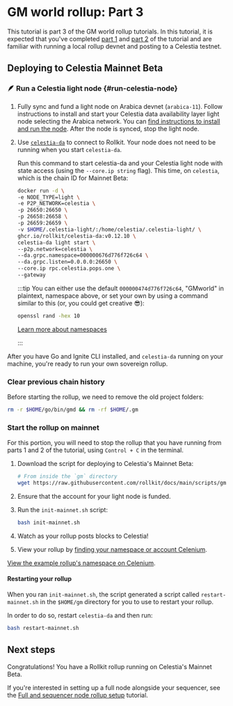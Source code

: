 # GM world rollup: Part 3

This tutorial is part 3 of the GM world rollup tutorials. In this tutorial,
it is expected that you've completed [part 1](./gm-world.md) and
[part 2](./gm-world-testnet.md) of the tutorial and are
familiar with running a local rollup devnet and posting to a
Celestia testnet.

## Deploying to Celestia Mainnet Beta

### 🪶 Run a Celestia light node {#run-celestia-node}

1. Fully sync and fund a light node
on Arabica devnet (`arabica-11`).
Follow instructions to install and start your Celestia data availability
layer light node selecting the Arabica network. You can
[find instructions to install and run the node](https://docs.celestia.org/nodes/light-node).
After the node is synced, stop the light node.

2. Use
[`celestia-da`](https://github.com/rollkit/celestia-da)
to connect to Rollkit. Your node does not need to be running
when you start `celestia-da`.

    Run this command to start celestia-da and your Celestia
    light node with state access (using the `--core.ip string` flag).
    This time, on `celestia`, which is the chain ID for Mainnet Beta:

    ```bash
    docker run -d \
    -e NODE_TYPE=light \
    -e P2P_NETWORK=celestia \
    -p 26650:26650 \
    -p 26658:26658 \
    -p 26659:26659 \
    -v $HOME/.celestia-light/:/home/celestia/.celestia-light/ \
    ghcr.io/rollkit/celestia-da:v0.12.10 \
    celestia-da light start \
    --p2p.network=celestia \
    --da.grpc.namespace=000000676d776f726c64 \
    --da.grpc.listen=0.0.0.0:26650 \
    --core.ip rpc.celestia.pops.one \
    --gateway
    ```

    :::tip
    You can either use the default `000000474d776f726c64`, "GMworld" in
    plaintext, namespace above, or set your own by using a command
    similar to this (or, you could get creative 😎):

    ```bash
    openssl rand -hex 10
    ```

    [Learn more about namespaces](https://celestiaorg.github.io/celestia-app/specs/namespace.html)

    :::

After you have Go and Ignite CLI installed, and `celestia-da`
running on your machine, you're ready to run your own
sovereign rollup.

### Clear previous chain history

Before starting the rollup, we need to remove the old project folders:

```bash
rm -r $HOME/go/bin/gmd && rm -rf $HOME/.gm
```

### Start the rollup on mainnet

For this portion, you will need to stop the rollup that you have
running from parts 1 and 2 of the tutorial,
using `Control + C` in the terminal.

1. Download the script for deploying to Celestia's Mainnet Beta:

    <!-- markdownlint-disable MD013 -->
    ```bash
    # From inside the `gm` directory
    wget https://raw.githubusercontent.com/rollkit/docs/main/scripts/gm/init-mainnet.sh
    ```
    <!-- markdownlint-enable MD013 -->

2. Ensure that the account for your light node is funded.

3. Run the `init-mainnet.sh` script:

    ```bash
    bash init-mainnet.sh
    ```

4. Watch as your rollup posts blocks to Celestia!

5. View your rollup by
[finding your namespace or account Celenium](https://celenium.io).

[View the example rollup's namespace on Celenium](https://celenium.io/namespace/000000000000000000000000000000000000000000676d776f726c64).

#### Restarting your rollup

When you ran `init-mainnet.sh`, the script generated a script called
`restart-mainnet.sh` in the `$HOME/gm` directory for you to use to
restart your rollup.

In order to do so, restart `celestia-da` and then run:

```bash
bash restart-mainnet.sh
```

## Next steps

Congratulations! You have a Rollkit rollup running on Celestia's
Mainnet Beta.

If you're interested in setting up a full node alongside your sequencer,
see the [Full and sequencer node rollup setup](./full-and-sequencer-node) tutorial.
